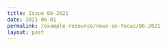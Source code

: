 ```yaml
---
title: Issue 06-2021
date: 2021-06-01
permalink: /example-resource/news-in-focus/06-2021
layout: post
---
```

